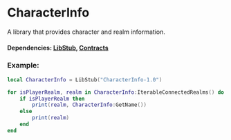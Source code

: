 # CharacterInfo

A library that provides character and realm information.

#### Dependencies: [LibStub](https://www.curseforge.com/wow/addons/libstub), [Contracts](https://github.com/eyal-wow-addons/Contracts)

### Example:

```lua
local CharacterInfo = LibStub("CharacterInfo-1.0")

for isPlayerRealm, realm in CharacterInfo:IterableConnectedRealms() do
    if isPlayerRealm then
        print(realm, CharacterInfo:GetName())
    else
        print(realm)
    end
end
```